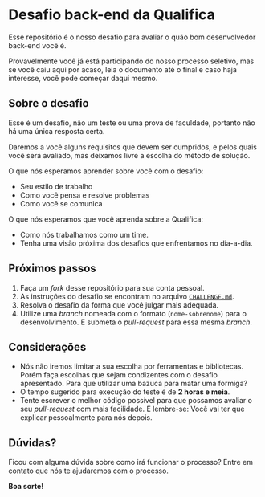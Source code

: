 # Desafio back-end da Qualifica

Esse repositório é o nosso desafio para avaliar o quão bom desenvolvedor back-end você é.

Provavelmente você já está participando do nosso processo seletivo, mas se você caiu aqui por acaso, leia o documento até o final e caso haja interesse, você pode começar daqui mesmo.

## Sobre o desafio

Esse é um desafio, não um teste ou uma prova de faculdade, portanto não há uma única resposta certa.

Daremos a você alguns requisitos que devem ser cumpridos, e pelos quais você será avaliado, mas deixamos livre a escolha do método de solução.

O que nós esperamos aprender sobre você com o desafio:

- Seu estilo de trabalho
- Como você pensa e resolve problemas
- Como você se comunica

O que nós esperamos que você aprenda sobre a Qualifica:

- Como nós trabalhamos como um time.
- Tenha uma visão próxima dos desafios que enfrentamos no dia-a-dia.

## Próximos passos

1. Faça um _fork_ desse repositório para sua conta pessoal.
2. As instruções do desafio se encontram no arquivo [`CHALLENGE.md`](/CHALLENGE.md).
2. Resolva o desafio da forma que você julgar mais adequada.
3. Utilize uma _branch_ nomeada com o formato (`nome-sobrenome`) para o desenvolvimento. E submeta o _pull-request_ para essa mesma _branch_.

## Considerações

- Nós não iremos limitar a sua escolha por ferramentas e bibliotecas. Porém faça escolhas que sejam condizentes com o desafio apresentado. Para que utilizar uma bazuca para matar uma formiga?
- O tempo sugerido para execução do teste é  de **2 horas e meia**.
- Tente escrever o melhor código possível para que possamos avaliar o seu _pull-request_ com mais facilidade. E lembre-se: Você vai ter que explicar pessoalmente para nós depois.

## Dúvidas?

Ficou com alguma dúvida sobre como irá funcionar o processo? Entre em contato que nós te ajudaremos com o processo.

**Boa sorte!**